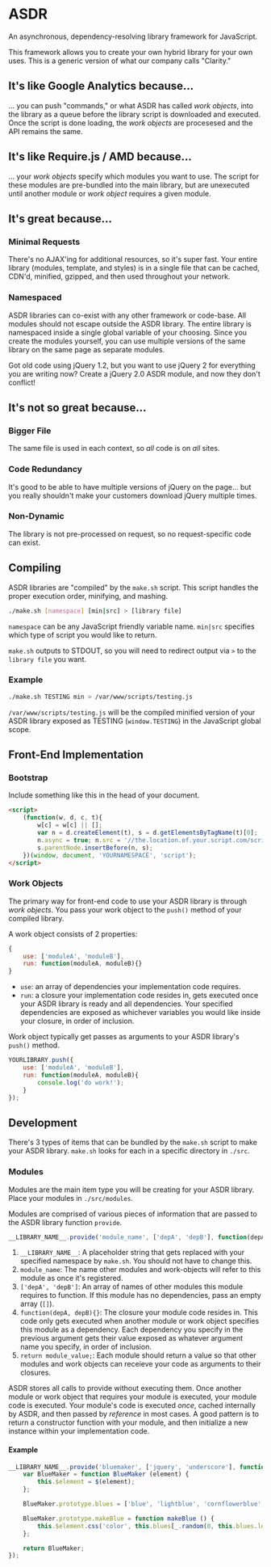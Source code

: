 # ASDR

An asynchronous, dependency-resolving library framework for JavaScript.

This framework allows you to create your own hybrid library for your own uses. This is a generic version of what our company calls "Clarity."

## It's like Google Analytics because...

... you can push "commands," or what ASDR has called _work objects_, into the library as a queue before the library script is downloaded and executed. Once the script is done loading, the _work objects_ are procesesed and the API remains the same.

## It's like Require.js / AMD because...

... your _work objects_ specify which modules you want to use. The script for these modules are pre-bundled into the main library, but are unexecuted until another module or _work object_ requires a given module.

## It's great because...

### Minimal Requests
There's no AJAX'ing for additional resources, so it's super fast. Your entire library (modules, template, and styles) is in a single file that can be cached, CDN'd, minified, gzipped, and then used throughout your network.

### Namespaced
ASDR libraries can co-exist with any other framework or code-base. All modules should not escape outside the ASDR library. The entire library is namespaced inside a single global variable of your choosing. Since you create the modules yourself, you can use multiple versions of the same library on the same page as separate modules.

Got old code using jQuery 1.2, but you want to use jQuery 2 for everything you are writing now? Create a jQuery 2.0 ASDR module, and now they don't conflict!

## It's not so great because...

### Bigger File
The same file is used in each context, so *all* code is on *all* sites.

### Code Redundancy
It's good to be able to have multiple versions of jQuery on the page... but you really shouldn't make your customers download jQuery multiple times.

### Non-Dynamic
The library is not pre-processed on request, so no request-specific code can exist.

## Compiling

ASDR libraries are "compiled" by the `make.sh` script. This script handles the proper execution order, minifying, and mashing.

```bash
./make.sh [namespace] [min|src] > [library file]
```

`namespace` can be any JavaScript friendly variable name.
`min|src` specifies which type of script you would like to return.

`make.sh` outputs to STDOUT, so you will need to redirect output via `>` to the `library file` you want.

### Example

```bash
./make.sh TESTING min > /var/www/scripts/testing.js
```

`/var/www/scripts/testing.js` will be the compiled minified version of your ASDR library exposed as TESTING (`window.TESTING`) in the JavaScript global scope.



## Front-End Implementation

### Bootstrap

Include something like this in the head of your document.

```html
<script>
	(function(w, d, c, t){
		w[c] = w[c] || [];
		var n = d.createElement(t), s = d.getElementsByTagName(t)[0];
		n.async = true; n.src = '//the.location.of.your.script.com/script.js';
		s.parentNode.insertBefore(n, s);
	})(window, document, 'YOURNAMESPACE', 'script');
</script>
```

### Work Objects

The primary way for front-end code to use your ASDR library is through _work objects_. You pass your work object to the `push()` method of your compiled library.

A work object consists of 2 properties:
```js
{
	use: ['moduleA', 'moduleB'],
	run: function(moduleA, moduleB){}
}
```

* `use`: an array of dependencies your implementation code requires.
* `run`: a closure your implementation code resides in, gets executed once your ASDR library is ready and all dependencies. Your specified dependencies are exposed as whichever variables you would like inside your closure, in order of inclusion.

Work object typically get passes as arguments to your ASDR library's `push()` method.

```js
YOURLIBRARY.push({
	use: ['moduleA', 'moduleB'],
	run: function(moduleA, moduleB){
		console.log('do work!');
	}
});
```

## Development

There's 3 types of items that can be bundled by the `make.sh` script to make your ASDR library. `make.sh` looks for each in a specific directory in `./src`.

### Modules

Modules are the main item type you will be creating for your ASDR library. Place your modules in `./src/modules`.

Modules are comprised of various pieces of information that are passed to the ASDR library function `provide`.

```js
__LIBRARY_NAME__.provide('module_name', ['depA', 'depB'], function(depA, depB){ return module_value; });
```

1. `__LIBRARY_NAME__`: A placeholder string that gets replaced with your specified namespace by `make.sh`. You should not have to change this.
2. `module_name`: The name other modules and work-objects will refer to this module as once it's registered.
3. `['depA', 'depB']`: An array of names of other modules this module requires to function. If this module has no dependencies, pass an empty array (`[]`).
4. `function(depA, depB){}`: The closure your module code resides in. This code only gets executed when another module or work object specifies this module as a dependency. Each dependency you specify in the previous argument gets their value exposed as whatever argument name you specify, in order of inclusion.
5. `return module_value;`: Each module should return a value so that other modules and work objects can receieve your code as arguments to their closures.

ASDR stores all calls to provide without executing them. Once another module or work object that requires your module is executed, your module code is executed. Your module's code is executed *once*, cached internally by ASDR, and then passed by *reference* in most cases. A good pattern is to return a constructor function with your module, and then initialize a new instance within your implementation code.

#### Example

```js
__LIBRARY_NAME__.provide('bluemaker', ['jquery', 'underscore'], function($, _){
	var BlueMaker = function BlueMaker (element) {
		this.$element = $(element);
	};

	BlueMaker.prototype.blues = ['blue', 'lightblue', 'cornflowerblue', 'steelblue'];

	BlueMaker.prototype.makeBlue = function makeBlue () {
		this.$element.css('color', this.blues[_.random(0, this.blues.length-1]));
	};

	return BlueMaker;
});
